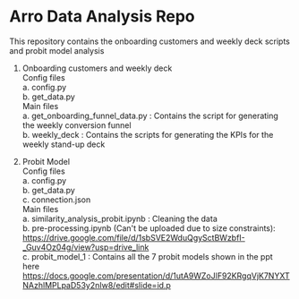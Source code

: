 # Arro Data Analysis Repo

This repository contains the onboarding customers and weekly deck scripts and probit model analysis

1. Onboarding customers and weekly deck <br>
    Config files<br>
    a. config.py<br>
    b. get_data.py<br>
    Main files<br>
    a. get_onboarding_funnel_data.py : Contains the script for generating the weekly conversion funnel<br>
    b. weekly_deck : Contains the scripts for generating the KPIs for the weekly stand-up deck

2. Probit Model<br>
    Config files<br>
    a. config.py<br>
    b. get_data.py<br>
    c. connection.json<br>
    Main files<br>
    a. similarity_analysis_probit.ipynb : Cleaning the data<br>
    b. pre-processing.ipynb (Can't be uploaded due to size constraints): https://drive.google.com/file/d/1sbSVE2WduQgySctBWzbfI-_Guv4Oz04g/view?usp=drive_link <br>
    c. probit_model_1 : Contains all the 7 probit models shown in the ppt here https://docs.google.com/presentation/d/1utA9WZoJlF92KRgqVjK7NYXTNAzhlMPLpaD53y2nIw8/edit#slide=id.p

